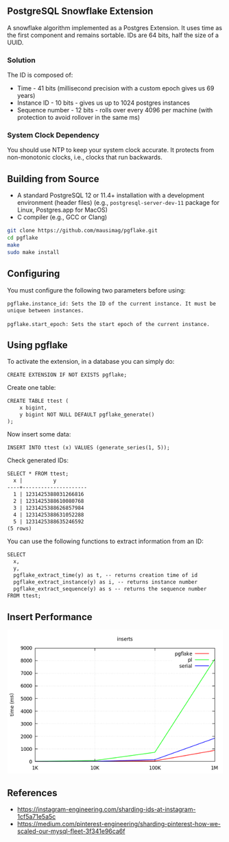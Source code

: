 ## PostgreSQL Snowflake Extension

A snowflake algorithm implemented as a Postgres Extension. It uses time as the first component and remains sortable. IDs are 64 bits, half the size of a UUID.

### Solution

The ID is composed of:

- Time - 41 bits (millisecond precision with a custom epoch gives us 69 years)
- Instance ID - 10 bits - gives us up to 1024 postgres instances
- Sequence number - 12 bits - rolls over every 4096 per machine (with protection to avoid rollover in the same ms)

### System Clock Dependency

You should use NTP to keep your system clock accurate. It protects from non-monotonic clocks, i.e., clocks that run backwards.

## Building from Source

- A standard PostgreSQL 12 or 11.4+ installation with a development environment (header files) (e.g., `postgresql-server-dev-11` package for Linux, Postgres.app for MacOS)
- C compiler (e.g., GCC or Clang)

```bash
git clone https://github.com/mausimag/pgflake.git
cd pgflake
make
sudo make install
```

## Configuring

You must configure the following two parameters before using:

    pgflake.instance_id: Sets the ID of the current instance. It must be unique between instances.

    pgflake.start_epoch: Sets the start epoch of the current instance.

## Using pgflake

To activate the extension, in a database you can simply do:

    CREATE EXTENSION IF NOT EXISTS pgflake;

Create one table:

    CREATE TABLE ttest (
        x bigint, 
        y bigint NOT NULL DEFAULT pgflake_generate()
    );

Now insert some data:

    INSERT INTO ttest (x) VALUES (generate_series(1, 5));

Check generated IDs:

    SELECT * FROM ttest;
      x |          y
    ----+---------------------
      1 | 1231425388031266816
      2 | 1231425388610080768
      3 | 1231425388626857984
      4 | 1231425388631052288
      5 | 1231425388635246592
    (5 rows)

You can use the following functions to extract information from an ID:

    SELECT 
      x,
      y,
      pgflake_extract_time(y) as t, -- returns creation time of id
      pgflake_extract_instance(y) as i, -- returns instance number
      pgflake_extract_sequence(y) as s -- returns the sequence number
    FROM ttest;

## Insert Performance

![Performance](scripts/out.png)

## References

- https://instagram-engineering.com/sharding-ids-at-instagram-1cf5a71e5a5c
- https://medium.com/pinterest-engineering/sharding-pinterest-how-we-scaled-our-mysql-fleet-3f341e96ca6f
